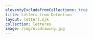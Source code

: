 ```yaml
---
eleventyExcludeFromCollections: true
title: Letters from Detention
layout: letters.njk
collection: letteres
image: /img/oladrawing.jpg
---
```



